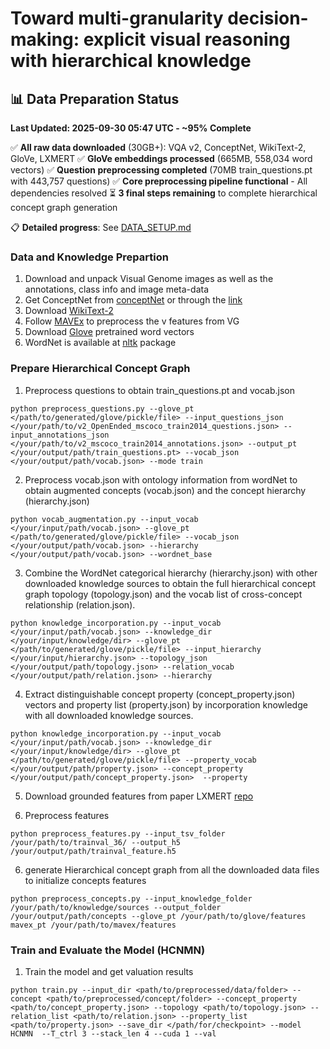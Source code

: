# Toward multi-granularity decision-making: explicit visual reasoning with hierarchical knowledge

## 📊 **Data Preparation Status**
**Last Updated: 2025-09-30 05:47 UTC - ~95% Complete**

✅ **All raw data downloaded** (30GB+): VQA v2, ConceptNet, WikiText-2, GloVe, LXMERT
✅ **GloVe embeddings processed** (665MB, 558,034 word vectors)
✅ **Question preprocessing completed** (70MB train_questions.pt with 443,757 questions)
✅ **Core preprocessing pipeline functional** - All dependencies resolved
⏳ **3 final steps remaining** to complete hierarchical concept graph generation

📋 **Detailed progress**: See [DATA_SETUP.md](DATA_SETUP.md)

### Data and Knowledge Prepartion
1. Download and unpack Visual Genome images as well as the annotations, class info and image meta-data
2. Get ConceptNet from [conceptNet](https://github.com/commonsense/conceptnet5/) or through the [link](https://conceptnet-lite.fra1.cdn.digitaloceanspaces.com/conceptnet.db.zip)
3. Download [WikiText-2](https://huggingface.co/datasets/wikitext/tree/main)
4. Follow [MAVEx](https://github.com/jialinwu17/MAVEX) to preprocess the v features from VG
5. Download [Glove](https://nlp.stanford.edu/projects/glove/) pretrained word vectors
6. WordNet is available at [nltk](https://www.nltk.org/howto/wordnet.html) package


### Prepare Hierarchical Concept Graph
1. Preprocess questions to obtain train_questions.pt and vocab.json
```
python preprocess_questions.py --glove_pt </path/to/generated/glove/pickle/file> --input_questions_json </your/path/to/v2_OpenEnded_mscoco_train2014_questions.json> --input_annotations_json </your/path/to/v2_mscoco_train2014_annotations.json> --output_pt </your/output/path/train_questions.pt> --vocab_json </your/output/path/vocab.json> --mode train
``` 

2. Preprocess vocab.json with ontology information from wordNet to obtain augmented concepts (vocab.json) and the concept hierarchy (hierarchy.json)
```
python vocab_augmentation.py --input_vocab </your/input/path/vocab.json> --glove_pt </path/to/generated/glove/pickle/file> --vocab_json </your/output/path/vocab.json> --hierarchy </your/output/path/vocab.json> --wordnet_base
```

3. Combine the WordNet categorical hierarchy (hierarchy.json) with other downloaded knowledge sources to obtain the full hierarchical concept graph topology (topology.json) and the vocab list of cross-concept relationship (relation.json).
```
python knowledge_incorporation.py --input_vocab </your/input/path/vocab.json> --knowledge_dir </your/input/knowledge/dir> --glove_pt </path/to/generated/glove/pickle/file> --input_hierarchy </your/input/hierarchy.json> --topology_json </your/output/path/topology.json> --relation_vocab </your/output/path/relation.json> --hierarchy
```

4. Extract distinguishable concept property (concept_property.json) vectors and property list (property.json) by incorporation knowledge with all downloaded knowledge sources.
```
python knowledge_incorporation.py --input_vocab </your/input/path/vocab.json> --knowledge_dir </your/input/knowledge/dir> --glove_pt </path/to/generated/glove/pickle/file> --property_vocab </your/output/path/property.json> --concept_property </your/output/path/concept_property.json>  --property
```

5. Download grounded features from paper LXMERT [repo](https://github.com/airsplay/lxmert.git)

6. Preprocess features
```
python preprocess_features.py --input_tsv_folder /your/path/to/trainval_36/ --output_h5 /your/output/path/trainval_feature.h5
```
6. generate Hierarchical concept graph from all the downloaded data files to initialize concepts features
```
python preprocess_concepts.py --input_knowledge_folder /your/path/to/knowledge/sources --output_folder /your/output/path/concepts --glove_pt /your/path/to/glove/features mavex_pt /your/path/to/mavex/features
```

### Train and Evaluate the Model (HCNMN)

1. Train the model and get valuation results
```
python train.py --input_dir <path/to/preprocessed/data/folder> --concept <path/to/preprocessed/concept/folder> --concept_property <path/to/concept_property.json> --topology <path/to/topology.json> --relation_list <path/to/relation.json> --property_list <path/to/property.json> --save_dir </path/for/checkpoint> --model HCNMN  --T_ctrl 3 --stack_len 4 --cuda 1 --val
```

